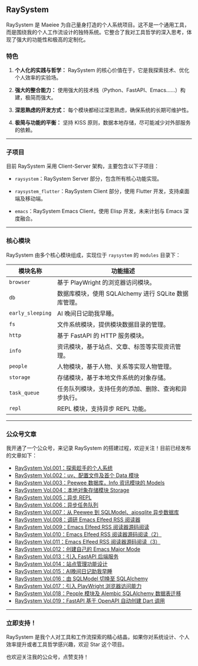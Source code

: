 ## RaySystem

RaySystem 是 Maeiee 为自己量身打造的个人系统项目。这不是一个通用工具，而是围绕我的个人工作流设计的独特系统。它整合了我对工具哲学的深入思考，体现了强大的功能性和极高的定制化。

### 特色

1. **个人化的实践与哲学：** RaySystem 的核心价值在于，它是我探索技术、优化个人效率的实验场。

2. **强大的整合能力：** 使用强大的技术栈（Python、FastAPI、Emacs……）构建，极简而强大。

3. **深思熟虑的开发方式：** 每个模块都经过深思熟虑，确保系统的长期可维护性。

4. **极简与功能的平衡：** 坚持 KISS 原则，数据本地存储，尽可能减少对外部服务的依赖。

---

### 子项目

目前 RaySystem 采用 Client-Server 架构，主要包含以下子项目：

- `raysystem`：RaySystem Server 部分，包含所有核心功能实现。

- `raysystem_flutter`：RaySystem Client 部分，使用 Flutter 开发，支持桌面端及移动端。

- `emacs`：RaySystem Emacs Client，使用 Elisp 开发，未来计划与 Emacs 深度融合。

---

### 核心模块

RaySystem 由多个核心模块组成，实现位于 `raysystem` 的 `modules` 目录下：

| 模块名称 | 功能描述 |
| --- | --- |
|`browser`|基于 PlayWright 的浏览器访问模块。|
|`db`|数据库模块，使用 SQLAlchemy 进行 SQLite 数据库管理。|
|`early_sleeping`|AI 晚间日记助我早睡。|
|`fs`|文件系统模块，提供模块数据目录的管理。|
|`http`|基于 FastAPI 的 HTTP 服务模块。|
|`info`|资讯模块，基于站点、文章、标签等实现资讯管理。|
|`people`|人物模块，基于人物、关系等实现人物管理。|
|`storage`|存储模块，基于本地文件系统的对象存储。|
|`task_queue`|任务队列模块，支持任务的添加、删除、查询和异步执行。|
|`repl`|REPL 模块，支持异步 REPL 功能。|

---

### 公众号文章

我开通了一个公众号，来记录 RaySystem 的搭建过程，欢迎关注！目前已经发布的文章如下：

- [RaySystem Vol.001：探索趁手的个人系统](https://mp.weixin.qq.com/s/i4g6JZHS0JpKsbY-okEwrQ)
- [RaySystem Vol.002：uv、配置文件及首个 Data 模块](https://mp.weixin.qq.com/s/iFI98-KlLBkrQFuN7urjzg)
- [RaySystem Vol.003：Peewee 数据库，Info 资讯模块的 Models](https://mp.weixin.qq.com/s/XergeyemdAPJaDFYN_TDrA)
- [RaySystem Vol.004：本地对象存储模块 Storage](https://mp.weixin.qq.com/s/dvbUs3C2KB-JMgQ_-0rcmg)
- [RaySystem Vol.005：异步 REPL](https://mp.weixin.qq.com/s/RLlWqfgqUz3vtQjAmdxqZA)
- [RaySystem Vol.006：异步任务队列](https://mp.weixin.qq.com/s/FqS9L5nF2YIDk8GyGKaWPw)
- [RaySystem Vol.007：从 Peewee 到 SQLModel、aiosqlite 异步数据库](https://mp.weixin.qq.com/s/gllyvqRoIHRMUkrPm_cmsw)
- [RaySystem Vol.008：调研 Emacs Elfeed RSS 阅读器](https://mp.weixin.qq.com/s/fNKBIIj_fAC3kTlwi74xiw)
- [RaySystem Vol.009：Emacs Elfeed RSS 阅读器源码阅读](https://mp.weixin.qq.com/s/sJ3QlquzgyU_7fuUZBtoMA)
- [RaySystem Vol.010：Emacs Elfeed RSS 阅读器源码阅读（2）](https://mp.weixin.qq.com/s/B7EDGOBkYvsu8prHe1audQ)
- [RaySystem Vol.011：Emacs Elfeed RSS 阅读器源码阅读（3）](https://mp.weixin.qq.com/s/Mi_6nkKX58imIWeMWDzNhQ)
- [RaySystem Vol.012：创建自己的 Emacs Major Mode](https://mp.weixin.qq.com/s/_zXZOlYtcA0BaQ82rUQIXQ)
- [RaySystem Vol.013：引入 FastAPI 后端服务](https://mp.weixin.qq.com/s/NYNaUoNTxyJqEPoU8DYCYg)
- [RaySystem Vol.014：站点管理功能设计](https://mp.weixin.qq.com/s/SCNbIGJkw-nSm7tsfN0RXQ)
- [RaySystem Vol.015：AI晚间日记助我早睡](https://mp.weixin.qq.com/s/vrjed8pXBlkZv1GcM-gTeQ)
- [RaySystem Vol.016：由 SQLModel 切换至 SQLAlchemy](https://mp.weixin.qq.com/s/U0mV1OvVrbbokl4k1nlvbQ)
- [RaySystem Vol.017：引入 PlayWright 浏览器访问能力](https://mp.weixin.qq.com/s/86LDFRbYrQAuFbIrww19eA)
- [RaySystem Vol.018：People 模块及 Alembic SQLAlchemy 数据表迁移](https://mp.weixin.qq.com/s/mEZZ5SPqL-5PsgyzlShS4w)
- [RaySystem Vol.019：FastAPI 基于 OpenAPI 自动创建 Dart 调用](https://mp.weixin.qq.com/s/JBFfJ1qRkObR-0r3TrMLsQ)

---

### 立即支持！

RaySystem 是我个人对工具和工作流探索的精心结晶，如果你对系统设计、个人效率提升或者工具哲学感兴趣，欢迎 Star 这个项目。

也欢迎关注我的公众号，点赞支持！